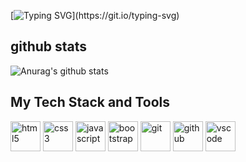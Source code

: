 [![Typing SVG](https://readme-typing-svg.demolab.com?font=Fira+Code&pause=1000&width=435&lines=Welcome+to+my+Github!;I'm+Leo.;I'm+a+Software+developer.)](https://git.io/typing-svg)
##  github stats
![Anurag's github stats](https://github-readme-stats.vercel.app/api?username=LeoRH123&show_icons=true&hide_border=true&theme=transparent)
## My Tech Stack and Tools
<img width ='48px' src ='https://raw.githubusercontent.com/rahulbanerjee26/githubAboutMeGenerator/main/icons/html.svg' alt='html5'> </a>
<img width ='48px' src ='https://raw.githubusercontent.com/rahulbanerjee26/githubAboutMeGenerator/main/icons/css.svg' alt='css3'> </a>
<img width ='48px' src ='https://github.com/user-attachments/assets/d61034e0-a46f-48c3-8aa5-a5664330f9a6' alt='javascript'> </a>
<img width ='48px' src ='https://github.com/user-attachments/assets/3d5e90ea-1773-419f-b840-5132f9adc16d' alt='bootstrap'> </a>
<img width ='48px' src ='https://github.com/user-attachments/assets/a234c799-bbea-4081-8463-bb443c16ab49' alt='git'> </a>
<img width ='48px' src ='https://github.com/user-attachments/assets/eb806054-c40a-4dae-85e1-61a94e6e4b44' alt='github'> </a>
<img width ='48px' src ='https://github.com/user-attachments/assets/f733b380-d947-4c2e-a01a-1086449accb6' alt='vscode'> </a>
<!--
**LeoRH123/LeoRH123** is a ✨ _special_ ✨ repository because its `README.md` (this file) appears on your GitHub profile.

Here are some ideas to get you started:

- 🔭 I’m currently working on ...
- 🌱 I’m currently learning ...
- 👯 I’m looking to collaborate on ...
- 🤔 I’m looking for help with ...
- 💬 Ask me about ...
- 📫 How to reach me: ...
- 😄 Pronouns: ...
- ⚡ Fun fact: ...
-->
